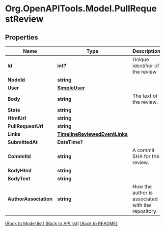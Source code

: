 # Org.OpenAPITools.Model.PullRequestReview

## Properties

Name | Type | Description | Notes
------------ | ------------- | ------------- | -------------
**Id** | **int?** | Unique identifier of the review | 
**NodeId** | **string** |  | 
**User** | [**SimpleUser**](SimpleUser.md) |  | 
**Body** | **string** | The text of the review. | 
**State** | **string** |  | 
**HtmlUrl** | **string** |  | 
**PullRequestUrl** | **string** |  | 
**Links** | [**TimelineReviewedEventLinks**](TimelineReviewedEventLinks.md) |  | 
**SubmittedAt** | **DateTime?** |  | [optional] 
**CommitId** | **string** | A commit SHA for the review. | 
**BodyHtml** | **string** |  | [optional] 
**BodyText** | **string** |  | [optional] 
**AuthorAssociation** | **string** | How the author is associated with the repository. | 

[[Back to Model list]](../README.md#documentation-for-models) [[Back to API list]](../README.md#documentation-for-api-endpoints) [[Back to README]](../README.md)

